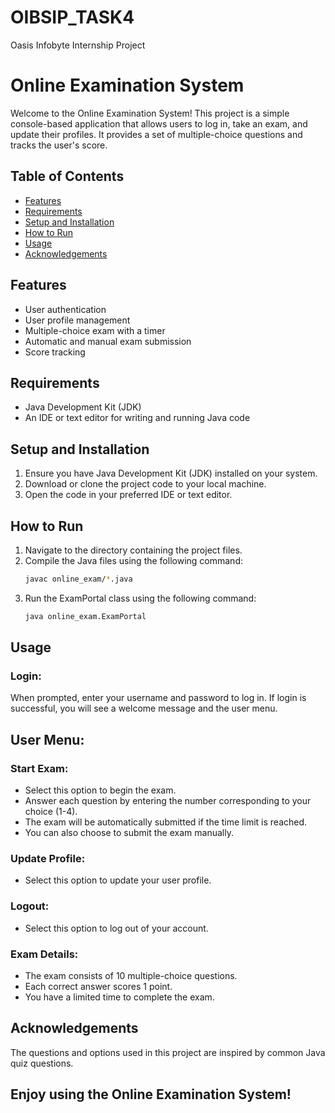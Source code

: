 # OIBSIP_TASK4
Oasis Infobyte Internship Project

# Online Examination System

Welcome to the Online Examination System! This project is a simple console-based application that allows users to log in, take an exam, and update their profiles. It provides a set of multiple-choice questions and tracks the user's score.

## Table of Contents
- [Features](#features)
- [Requirements](#requirements)
- [Setup and Installation](#setup-and-installation)
- [How to Run](#how-to-run)
- [Usage](#usage)
- [Acknowledgements](#acknowledgements)

## Features
- User authentication
- User profile management
- Multiple-choice exam with a timer
- Automatic and manual exam submission
- Score tracking

## Requirements
- Java Development Kit (JDK)
- An IDE or text editor for writing and running Java code

## Setup and Installation
1. Ensure you have Java Development Kit (JDK) installed on your system.
2. Download or clone the project code to your local machine.
3. Open the code in your preferred IDE or text editor.

## How to Run
1. Navigate to the directory containing the project files.
2. Compile the Java files using the following command:
   ```bash
   javac online_exam/*.java
3. Run the ExamPortal class using the following command:
   ```bash
   java online_exam.ExamPortal
## Usage
### Login:
When prompted, enter your username and password to log in.
If login is successful, you will see a welcome message and the user menu.

## User Menu:
### Start Exam:
- Select this option to begin the exam.
- Answer each question by entering the number corresponding to your choice (1-4).
- The exam will be automatically submitted if the time limit is reached.
- You can also choose to submit the exam manually.
### Update Profile:
- Select this option to update your user profile.
### Logout:
- Select this option to log out of your account.
### Exam Details:
- The exam consists of 10 multiple-choice questions.
- Each correct answer scores 1 point.
- You have a limited time to complete the exam.

## Acknowledgements
The questions and options used in this project are inspired by common Java quiz questions.

## Enjoy using the Online Examination System!
